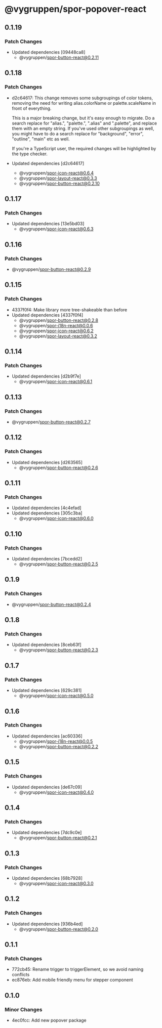 # @vygruppen/spor-popover-react

## 0.1.19

### Patch Changes

- Updated dependencies [09448ca8]
  - @vygruppen/spor-button-react@0.2.11

## 0.1.18

### Patch Changes

- d2c64617: This change removes some subgroupings of color tokens, removing the need for writing alias.colorName or palette.scaleName in front of everything.

  This is a major breaking change, but it's easy enough to migrate. Do a search replace for "alias.", "palette.", ".alias" and ".palette", and replace them with an empty string. If you've used other subgroupings as well, you might have to do a search replace for "background", "error", "outline", "main" etc as well.

  If you're a TypeScript user, the required changes will be highlighted by the type checker.

- Updated dependencies [d2c64617]
  - @vygruppen/spor-icon-react@0.6.4
  - @vygruppen/spor-layout-react@0.3.3
  - @vygruppen/spor-button-react@0.2.10

## 0.1.17

### Patch Changes

- Updated dependencies [13e5bd03]
  - @vygruppen/spor-icon-react@0.6.3

## 0.1.16

### Patch Changes

- @vygruppen/spor-button-react@0.2.9

## 0.1.15

### Patch Changes

- 4337f0f4: Make library more tree-shakeable than before
- Updated dependencies [4337f0f4]
  - @vygruppen/spor-button-react@0.2.8
  - @vygruppen/spor-i18n-react@0.0.6
  - @vygruppen/spor-icon-react@0.6.2
  - @vygruppen/spor-layout-react@0.3.2

## 0.1.14

### Patch Changes

- Updated dependencies [d2b9f7e]
  - @vygruppen/spor-icon-react@0.6.1

## 0.1.13

### Patch Changes

- @vygruppen/spor-button-react@0.2.7

## 0.1.12

### Patch Changes

- Updated dependencies [d263565]
  - @vygruppen/spor-button-react@0.2.6

## 0.1.11

### Patch Changes

- Updated dependencies [4c4efad]
- Updated dependencies [305c3ba]
  - @vygruppen/spor-icon-react@0.6.0

## 0.1.10

### Patch Changes

- Updated dependencies [7bcedd2]
  - @vygruppen/spor-button-react@0.2.5

## 0.1.9

### Patch Changes

- @vygruppen/spor-button-react@0.2.4

## 0.1.8

### Patch Changes

- Updated dependencies [8ceb63f]
  - @vygruppen/spor-button-react@0.2.3

## 0.1.7

### Patch Changes

- Updated dependencies [629c381]
  - @vygruppen/spor-icon-react@0.5.0

## 0.1.6

### Patch Changes

- Updated dependencies [ac60336]
  - @vygruppen/spor-i18n-react@0.0.5
  - @vygruppen/spor-button-react@0.2.2

## 0.1.5

### Patch Changes

- Updated dependencies [de67c09]
  - @vygruppen/spor-icon-react@0.4.0

## 0.1.4

### Patch Changes

- Updated dependencies [7dc9c0e]
  - @vygruppen/spor-button-react@0.2.1

## 0.1.3

### Patch Changes

- Updated dependencies [68b7928]
  - @vygruppen/spor-icon-react@0.3.0

## 0.1.2

### Patch Changes

- Updated dependencies [936b4ed]
  - @vygruppen/spor-button-react@0.2.0

## 0.1.1

### Patch Changes

- 772cb45: Rename trigger to triggerElement, so we avoid naming conflicts
- ec876eb: Add mobile friendly menu for stepper component

## 0.1.0

### Minor Changes

- 4ec0fcc: Add new popover package
